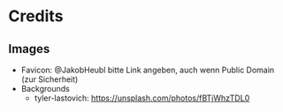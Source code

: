 # Credits

## Images

* Favicon: @JakobHeubl bitte Link angeben, auch wenn Public Domain (zur Sicherheit)
* Backgrounds
  * tyler-lastovich: https://unsplash.com/photos/fBTjWhzTDL0